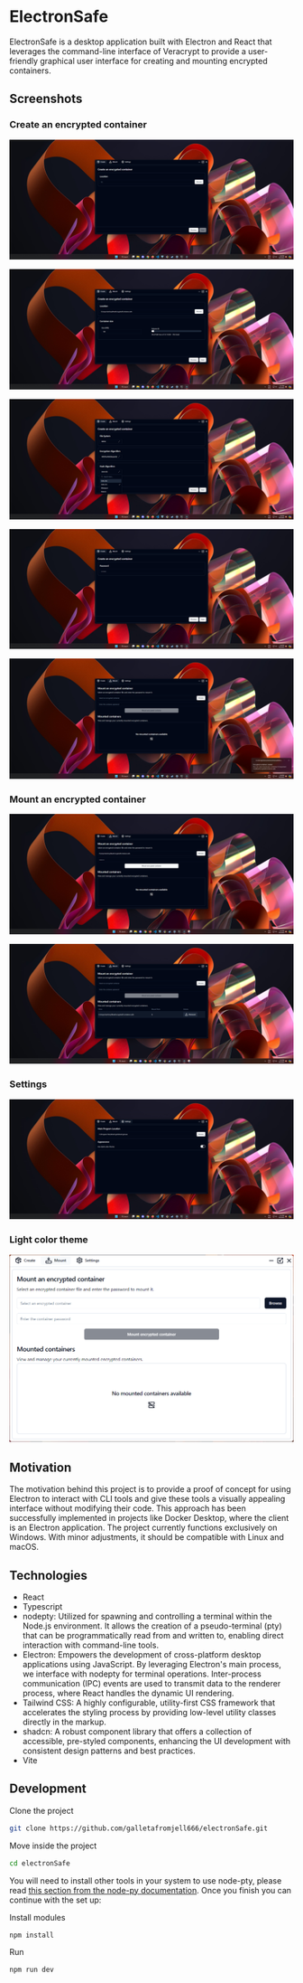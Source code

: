 # ElectronSafe
ElectronSafe is a desktop application built with Electron and React that leverages the command-line interface of Veracrypt to provide a user-friendly graphical user interface for creating and mounting encrypted containers. 

## Screenshots

### Create an encrypted container

![create container screenshot](https://github.com/galletafromjell666/electronSafe/blob/bc051c57767357ba58e50135fbadaf10227e8771/create-1.png)

![create container screenshot 2](https://github.com/galletafromjell666/electronSafe/blob/bc051c57767357ba58e50135fbadaf10227e8771/create-2png.png)

![create container screenshot 3](https://github.com/galletafromjell666/electronSafe/blob/bc051c57767357ba58e50135fbadaf10227e8771/create-3.png)

![create container screenshot 4](https://github.com/galletafromjell666/electronSafe/blob/bc051c57767357ba58e50135fbadaf10227e8771/create-4.png)

![create container notification screenshot](https://github.com/galletafromjell666/electronSafe/blob/bc051c57767357ba58e50135fbadaf10227e8771/create-5-notification.png)

### Mount an encrypted container

![mount container empty state screenshot](https://github.com/galletafromjell666/electronSafe/blob/bc051c57767357ba58e50135fbadaf10227e8771/mount-2-form-filled.png)

![mount container screenshot](https://github.com/galletafromjell666/electronSafe/blob/bc051c57767357ba58e50135fbadaf10227e8771/mount-3-mounted.png)

### Settings

![settings screenshot](https://github.com/galletafromjell666/electronSafe/blob/bc051c57767357ba58e50135fbadaf10227e8771/settings.png)

### Light color theme

![light color theme](https://github.com/galletafromjell666/electronSafe/blob/bc051c57767357ba58e50135fbadaf10227e8771/white-theme.png)

## Motivation
The motivation behind this project is to provide a proof of concept for using Electron to interact with CLI tools and give these tools a visually appealing interface without modifying their code. This approach has been successfully implemented in projects like Docker Desktop, where the client is an Electron application.
The project currently functions exclusively on Windows. With minor adjustments, it should be compatible with Linux and macOS.

## Technologies
- React
- Typescript
- nodepty: Utilized for spawning and controlling a terminal within the Node.js environment. It allows the creation of a pseudo-terminal (pty) that can be programmatically read from and written to, enabling direct interaction with command-line tools.
- Electron: Empowers the development of cross-platform desktop applications using JavaScript. By leveraging Electron's main process, we interface with nodepty for terminal operations. Inter-process communication (IPC) events are used to transmit data to the renderer process, where React handles the dynamic UI rendering.
- Tailwind CSS: A highly configurable, utility-first CSS framework that accelerates the styling process by providing low-level utility classes directly in the markup.
- shadcn: A robust component library that offers a collection of accessible, pre-styled components, enhancing the UI development with consistent design patterns and best practices.
- Vite

## Development 
Clone the project
```bash
git clone https://github.com/galletafromjell666/electronSafe.git
```

Move inside the project
```bash
cd electronSafe
```

You will need to install other tools in your system to use node-pty, please read [this section from the node-py documentation](https://github.com/microsoft/node-pty#windows). Once you finish you can continue with the set up:

Install modules
```bash
npm install
```

Run
```bash
npm run dev
```
